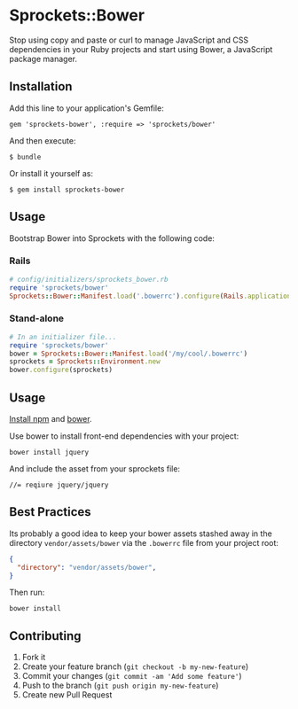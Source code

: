 # Sprockets::Bower

Stop using copy and paste or curl to manage JavaScript and CSS dependencies in your Ruby projects and start using Bower, a JavaScript package manager.

## Installation

Add this line to your application's Gemfile:

    gem 'sprockets-bower', :require => 'sprockets/bower'

And then execute:

    $ bundle

Or install it yourself as:

    $ gem install sprockets-bower

## Usage

Bootstrap Bower into Sprockets with the following code:

### Rails

```ruby
# config/initializers/sprockets_bower.rb
require 'sprockets/bower'
Sprockets::Bower::Manifest.load('.bowerrc').configure(Rails.application.assets)
```

### Stand-alone

```ruby
# In an initializer file...
require 'sprockets/bower'
bower = Sprockets::Bower::Manifest.load('/my/cool/.bowerrc')
sprockets = Sprockets::Environment.new
bower.configure(sprockets)
```

## Usage

[Install npm](http://nodejs.org/) and [bower](http://bower.io/).

Use bower to install front-end dependencies with your project:

    bower install jquery

And include the asset from your sprockets file:

    //= reqiure jquery/jquery

## Best Practices

Its probably a good idea to keep your bower assets stashed away in the directory `vendor/assets/bower` via the `.bowerrc` file from your project root:

```json
{
  "directory": "vendor/assets/bower",
}
```

Then run:

`bower install`

## Contributing

1. Fork it
2. Create your feature branch (`git checkout -b my-new-feature`)
3. Commit your changes (`git commit -am 'Add some feature'`)
4. Push to the branch (`git push origin my-new-feature`)
5. Create new Pull Request
